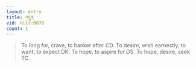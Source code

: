 ```yaml
---
layout: entry
title: འདུན་
vid: Hill:0878
count: 1
---
```

> To long for, crave, to hanker after CD\. To desire, wish earnestly, to want, to expect DK\. To hope, to aspire for DS\. To hope, desire, seek TC\.


